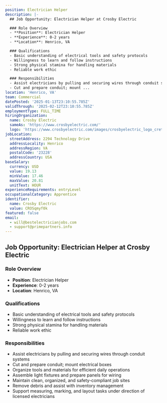 ```yaml
---
position: Electrician Helper
description: |-
  ## Job Opportunity: Electrician Helper at Crosby Electric

  ### Role Overview
  - **Position**: Electrician Helper
  - **Experience**: 0-2 years
  - **Location**: Henrico, VA

  ### Qualifications
  - Basic understanding of electrical tools and safety protocols
  - Willingness to learn and follow instructions
  - Strong physical stamina for handling materials
  - Reliable work ethic

  ### Responsibilities
  - Assist electricians by pulling and securing wires through conduit systems
  - Cut and prepare conduit; mount ...
location: 'Henrico, VA'
team: Commercial
datePosted: '2025-01-13T23:10:55.785Z'
validThrough: '2025-02-12T23:10:55.785Z'
employmentType: FULL_TIME
hiringOrganization:
  name: Crosby Electric
  sameAs: 'https://www.crosbyelectric.com/'
  logo: 'https://www.crosbyelectric.com/images/crosbyelectric_logo_crete.png'
jobLocation:
  streetAddress: 2294 Technology Drive
  addressLocality: Henrico
  addressRegion: VA
  postalCode: '23228'
  addressCountry: USA
baseSalary:
  currency: USD
  value: 19.13
  minValue: 17.46
  maxValue: 20.81
  unitText: HOUR
experienceRequirements: entryLevel
occupationalCategory: Apprentice
identifier:
  name: Crosby Electric
  value: CROSqmyf0k
featured: false
email:
  - will@bestelectricianjobs.com
  - support@primepartners.info
---
```




## Job Opportunity: Electrician Helper at Crosby Electric

### Role Overview
- **Position**: Electrician Helper
- **Experience**: 0-2 years
- **Location**: Henrico, VA

### Qualifications
- Basic understanding of electrical tools and safety protocols
- Willingness to learn and follow instructions
- Strong physical stamina for handling materials
- Reliable work ethic

### Responsibilities
- Assist electricians by pulling and securing wires through conduit systems
- Cut and prepare conduit; mount electrical boxes
- Organize tools and materials for efficient daily operations
- Assemble light fixtures and prepare panels for wiring
- Maintain clean, organized, and safety-compliant job sites
- Remove debris and assist with inventory management
- Support measuring, marking, and layout tasks under direction of licensed electricians